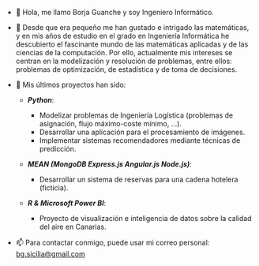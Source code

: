 - 👋 Hola, me llamo Borja Guanche y soy Ingeniero Informático.

- 👀 Desde que era pequeño me han gustado e intrigado las matemáticas, y en mis años de estudio en el grado en Ingeniería Informática he descubierto el fascinante mundo de las matemáticas aplicadas y de las ciencias de la computación. Por ello, actualmente mis intereses se centran en la modelización y resolución de problemas, entre ellos: problemas de optimización, de estadística y de toma de decisiones.

- 🌱 Mis últimos proyectos han sido:
 
  * ***Python***: 

      * Modelizar problemas de Ingeniería Logística (problemas de asignación, flujo máximo-coste mínimo, ...).
      * Desarrollar una aplicación para el procesamiento de imágenes.
      * Implementar sistemas recomendadores mediante técnicas de predicción.
  
  * ***MEAN (MongoDB Express.js Angular.js Node.js)***:

      * Desarrollar un sistema de reservas para una cadena hotelera (ficticia).
 
  * ***R & Microsoft Power BI***:

      * Proyecto de visualización e inteligencia de datos sobre la calidad del aire en Canarias.
      
- 📫 Para contactar conmigo, puede usar mi correo personal: bg.sicilia@gmail.com

<!---
borjaguanchesicilia/borjaguanchesicilia is a ✨ special ✨ repository because its `README.md` (this file) appears on your GitHub profile.
You can click the Preview link to take a look at your changes.
--->
